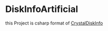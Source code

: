 # DiskInfoArtificial

this Project is csharp format of [CrystalDiskInfo]([#this-heading-is-not-unique-in-the-file](https://github.com/hiyohiyo/CrystalDiskInfo))
